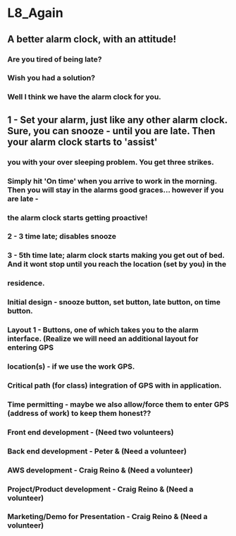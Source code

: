 # L8_Again
## A better alarm clock, with an attitude!
### Are you tired of being late?
### Wish you had a solution?
### Well I think we have the alarm clock for you.
## 
## 1 - Set your alarm, just like any other alarm clock. Sure, you can snooze - until you are late. Then your alarm clock starts to 'assist'
### you with your over sleeping problem. You get three strikes.
### Simply hit 'On time' when you arrive to work in the morning. Then you will stay in the alarms good graces... however if you are late - 
### the alarm clock starts getting proactive!
### 2 - 3 time late; disables snooze
### 3 - 5th time late; alarm clock starts making you get out of bed. And it wont stop until you reach the location (set by you) in the 
### residence. 
### Initial design - snooze button, set button, late button, on time button.
### Layout 1 - Buttons, one of which takes you to the alarm interface. (Realize we will need an additional layout for entering GPS 
### location(s) - if we use the work GPS.
### Critical path (for class) integration of GPS with in application. 
### Time permitting - maybe we also allow/force them to enter GPS (address of work) to keep them honest?? 
### Front end development - (Need two volunteers)
### Back end development - Peter & (Need a volunteer)
### AWS development - Craig Reino & (Need a volunteer)
### Project/Product development - Craig Reino & (Need a volunteer)
### Marketing/Demo for Presentation - Craig Reino & (Need a volunteer)
